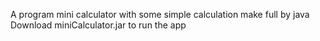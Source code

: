 A program mini calculator with some simple calculation make full by java <br>
Download miniCalculator.jar to run the app
